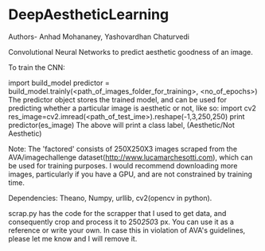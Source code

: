 # DeepAestheticLearning
Authors- Anhad Mohananey, Yashovardhan Chaturvedi

Convolutional Neural Networks to predict aesthetic goodness of an image.

To train the CNN:

import build_model
predictor = build_model.trainly(<path_of_images_folder_for_training>, <no_of_epochs>)
The predictor object stores the trained model, and can be used for predicting whether a particular image is aesthetic or not, like so:
import cv2
res_image=cv2.imread(<path_of_test_ime>).reshape(-1,3,250,250)
print predictor(es_image)
The above will print a class label, (Aesthetic/Not Aesthetic)

Note: The 'factored'  consists of 250X250X3 images scraped from the AVA/imagechallenge dataset(http://www.lucamarchesotti.com), which can be used for training purposes. I would recommend downloading more images, particularly if you have a GPU, and are not constrained by training time.

Dependencies: Theano, Numpy, urllib, cv2(opencv in python).  

scrap.py has the code for the scrapper that I used to get data, and consequently crop and process it to 250*250*3 px. You can use it as a reference or write your own. In case this in violation of AVA's guidelines, please let me know and I will remove it.
